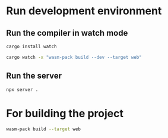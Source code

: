 # Run development environment

## Run the compiler in watch mode

```bash
cargo install watch
```

```bash
cargo watch -x "wasm-pack build --dev --target web"
```

## Run the server

```bash
npx server .
```

# For building the project

```bash
wasm-pack build --target web
```
